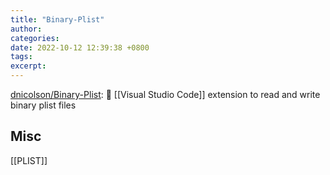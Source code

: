 ```yaml
---
title: "Binary-Plist"
author: 
categories: 
date: 2022-10-12 12:39:38 +0800
tags: 
excerpt: 
---
```




[dnicolson/Binary-Plist](https://github.com/dnicolson/Binary-Plist): 🔀 [[Visual Studio Code]] extension to read and write binary plist files








## Misc


[[PLIST]]



